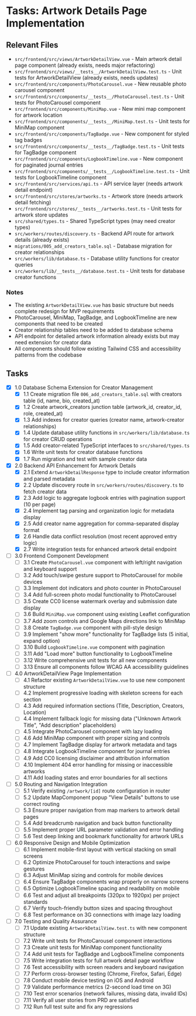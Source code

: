 # Tasks: Artwork Details Page Implementation

## Relevant Files

- `src/frontend/src/views/ArtworkDetailView.vue` - Main artwork detail page component (already exists, needs major refactoring)
- `src/frontend/src/views/__tests__/ArtworkDetailView.test.ts` - Unit tests for ArtworkDetailView (already exists, needs updates)
- `src/frontend/src/components/PhotoCarousel.vue` - New reusable photo carousel component
- `src/frontend/src/components/__tests__/PhotoCarousel.test.ts` - Unit tests for PhotoCarousel component
- `src/frontend/src/components/MiniMap.vue` - New mini map component for artwork location
- `src/frontend/src/components/__tests__/MiniMap.test.ts` - Unit tests for MiniMap component
- `src/frontend/src/components/TagBadge.vue` - New component for styled tag badges
- `src/frontend/src/components/__tests__/TagBadge.test.ts` - Unit tests for TagBadge component
- `src/frontend/src/components/LogbookTimeline.vue` - New component for paginated journal entries
- `src/frontend/src/components/__tests__/LogbookTimeline.test.ts` - Unit tests for LogbookTimeline component
- `src/frontend/src/services/api.ts` - API service layer (needs artwork detail endpoint)
- `src/frontend/src/stores/artworks.ts` - Artwork store (needs artwork detail fetching)
- `src/frontend/src/stores/__tests__/artworks.test.ts` - Unit tests for artwork store updates
- `src/shared/types.ts` - Shared TypeScript types (may need creator types)
- `src/workers/routes/discovery.ts` - Backend API route for artwork details (already exists)
- `migrations/005_add_creators_table.sql` - Database migration for creator relationships
- `src/workers/lib/database.ts` - Database utility functions for creator queries
- `src/workers/lib/__tests__/database.test.ts` - Unit tests for database creator functions

### Notes

- The existing `ArtworkDetailView.vue` has basic structure but needs complete redesign for MVP requirements
- PhotoCarousel, MiniMap, TagBadge, and LogbookTimeline are new components that need to be created
- Creator relationship tables need to be added to database schema
- API endpoint for detailed artwork information already exists but may need extension for creator data
- All components should follow existing Tailwind CSS and accessibility patterns from the codebase

## Tasks

- [x] 1.0 Database Schema Extension for Creator Management
  - [x] 1.1 Create migration file `006_add_creators_table.sql` with creators table (id, name, bio, created_at)
  - [x] 1.2 Create artwork_creators junction table (artwork_id, creator_id, role, created_at)
  - [x] 1.3 Add indexes for creator queries (creator name, artwork-creator relationships)
  - [x] 1.4 Update database utility functions in `src/workers/lib/database.ts` for creator CRUD operations
  - [x] 1.5 Add creator-related TypeScript interfaces to `src/shared/types.ts`
  - [x] 1.6 Write unit tests for creator database functions
  - [x] 1.7 Run migration and test with sample creator data

- [x] 2.0 Backend API Enhancement for Artwork Details
  - [x] 2.1 Extend `ArtworkDetailResponse` type to include creator information and parsed metadata
  - [x] 2.2 Update discovery route in `src/workers/routes/discovery.ts` to fetch creator data
  - [x] 2.3 Add logic to aggregate logbook entries with pagination support (10 per page)
  - [x] 2.4 Implement tag parsing and organization logic for metadata display
  - [x] 2.5 Add creator name aggregation for comma-separated display format
  - [x] 2.6 Handle data conflict resolution (most recent approved entry logic)
  - [x] 2.7 Write integration tests for enhanced artwork detail endpoint

- [ ] 3.0 Frontend Component Development
  - [ ] 3.1 Create `PhotoCarousel.vue` component with left/right navigation and keyboard support
  - [ ] 3.2 Add touch/swipe gesture support to PhotoCarousel for mobile devices
  - [ ] 3.3 Implement dot indicators and photo counter in PhotoCarousel
  - [ ] 3.4 Add full-screen photo modal functionality to PhotoCarousel
  - [ ] 3.5 Create CC0 license watermark overlay and submission date display
  - [ ] 3.6 Build `MiniMap.vue` component using existing Leaflet configuration
  - [ ] 3.7 Add zoom controls and Google Maps directions link to MiniMap
  - [ ] 3.8 Create `TagBadge.vue` component with pill-style design
  - [ ] 3.9 Implement "show more" functionality for TagBadge lists (5 initial, expand option)
  - [ ] 3.10 Build `LogbookTimeline.vue` component with pagination
  - [ ] 3.11 Add "Load more" button functionality to LogbookTimeline
  - [ ] 3.12 Write comprehensive unit tests for all new components
  - [ ] 3.13 Ensure all components follow WCAG AA accessibility guidelines

- [ ] 4.0 ArtworkDetailView Page Implementation
  - [ ] 4.1 Refactor existing `ArtworkDetailView.vue` to use new component structure
  - [ ] 4.2 Implement progressive loading with skeleton screens for each section
  - [ ] 4.3 Add required information sections (Title, Description, Creators, Location)
  - [ ] 4.4 Implement fallback logic for missing data ("Unknown Artwork Title", "Add description" placeholders)
  - [ ] 4.5 Integrate PhotoCarousel component with lazy loading
  - [ ] 4.6 Add MiniMap component with proper sizing and controls
  - [ ] 4.7 Implement TagBadge display for artwork metadata and tags
  - [ ] 4.8 Integrate LogbookTimeline component for journal entries
  - [ ] 4.9 Add CC0 licensing disclaimer and attribution information
  - [ ] 4.10 Implement 404 error handling for missing or inaccessible artworks
  - [ ] 4.11 Add loading states and error boundaries for all sections

- [ ] 5.0 Routing and Navigation Integration
  - [ ] 5.1 Verify existing `/artwork/[id]` route configuration in router
  - [ ] 5.2 Update MapComponent popup "View Details" buttons to use correct routing
  - [ ] 5.3 Ensure proper navigation from map markers to artwork detail pages
  - [ ] 5.4 Add breadcrumb navigation and back button functionality
  - [ ] 5.5 Implement proper URL parameter validation and error handling
  - [ ] 5.6 Test deep linking and bookmark functionality for artwork URLs

- [ ] 6.0 Responsive Design and Mobile Optimization
  - [ ] 6.1 Implement mobile-first layout with vertical stacking on small screens
  - [ ] 6.2 Optimize PhotoCarousel for touch interactions and swipe gestures
  - [ ] 6.3 Adjust MiniMap sizing and controls for mobile devices
  - [ ] 6.4 Ensure TagBadge components wrap properly on narrow screens
  - [ ] 6.5 Optimize LogbookTimeline spacing and readability on mobile
  - [ ] 6.6 Test and adjust all breakpoints (320px to 1920px) per project standards
  - [ ] 6.7 Verify touch-friendly button sizes and spacing throughout
  - [ ] 6.8 Test performance on 3G connections with image lazy loading

- [ ] 7.0 Testing and Quality Assurance
  - [ ] 7.1 Update existing `ArtworkDetailView.test.ts` with new component structure
  - [ ] 7.2 Write unit tests for PhotoCarousel component interactions
  - [ ] 7.3 Create unit tests for MiniMap component functionality
  - [ ] 7.4 Add unit tests for TagBadge and LogbookTimeline components
  - [ ] 7.5 Write integration tests for full artwork detail page workflow
  - [ ] 7.6 Test accessibility with screen readers and keyboard navigation
  - [ ] 7.7 Perform cross-browser testing (Chrome, Firefox, Safari, Edge)
  - [ ] 7.8 Conduct mobile device testing on iOS and Android
  - [ ] 7.9 Validate performance metrics (2-second load time on 3G)
  - [ ] 7.10 Test error scenarios (network failures, missing data, invalid IDs)
  - [ ] 7.11 Verify all user stories from PRD are satisfied
  - [ ] 7.12 Run full test suite and fix any regressions
